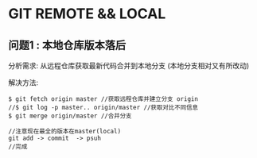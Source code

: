 # GIT REMOTE && LOCAL

## 问题1 : 本地仓库版本落后
分析需求: 从远程仓库获取最新代码合并到本地分支 (本地分支相对又有所改动)  

解决方法: 
```bush
$ git fetch origin master //获取远程仓库并建立分支 origin
//$ git log -p master.. origin/master //获取对比不同信息
$ git merge origin/master //合并分支

//注意现在最全的版本在master(local)
git add -> commit  -> psuh 
//完成
```